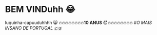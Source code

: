# BEM VINDuhh :joy:
luquinha-capuuduhhhh 😸
🔥🔥🔥🔥🔥🔥🔥🔥**10 ANUS** 😈🔥🔥🔥🔥🔥🔥🔥🔥
#_O MAIS INSANO DE PORTUGAL 🇨🇬_
